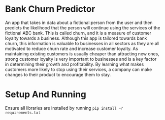 # Bank Churn Predictor 

An app that takes in data about a fictional person from the user and then predicts the likelihood that the person will continue using the services of the fictional ABC bank. This is called churn, and it is a measure of customer loyalty towards a business. Although this app is tailored towards bank churn, this information is valuable to businesses in all sectors as they are all motivated to reduce churn rate and increase customer loyalty. As maintaining existing customers is usually cheaper than attracting new ones, strong customer loyalty is very important to businesses and is a key factor in determining their growth and profitability. By learning what makes customers more likely to stop using their services, a company can make changes to their product to encourage them to stay. 

# Setup And Running 
Ensure all libraries are installed by running `pip install -r requirements.txt`
